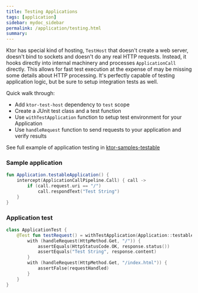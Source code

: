 ```yaml
---
title: Testing Applications 
tags: [application]
sidebar: mydoc_sidebar
permalink: /application/testing.html
summary: 
---
```


Ktor has special kind of hosting, `TestHost` that doesn't create a web server, doesn't bind to sockets and doesn't do
any real HTTP requests. Instead, it hooks directly into internal machinery and processes `ApplicationCall` directly. 
This allows for fast test execution at the expense of may be missing some details about HTTP processing. 
It's perfectly capable of testing application logic, but be sure to setup integration tests as well.

Quick walk through:  

* Add `ktor-test-host` dependency to `test` scope 
* Create a JUnit test class and a test function
* Use `withTestApplication` function to setup test environment for your Application
* Use `handleRequest` function to send requests to your application and verify results

See full example of application testing in [ktor-samples-testable](https://github.com/Kotlin/ktor/tree/master/ktor-samples/ktor-samples-testable) 

### Sample application

```kotlin
fun Application.testableApplication() {
    intercept(ApplicationCallPipeline.Call) { call ->
        if (call.request.uri == "/")
            call.respondText("Test String")
    }
}
```

### Application test
```kotlin
class ApplicationTest {
    @Test fun testRequest() = withTestApplication(Application::testableApplication) {
        with (handleRequest(HttpMethod.Get, "/")) {
            assertEquals(HttpStatusCode.OK, response.status())
            assertEquals("Test String", response.content)
        }
        with (handleRequest(HttpMethod.Get, "/index.html")) {
            assertFalse(requestHandled)
        }
    }
}
```

